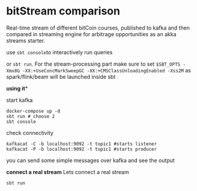 # bitStream comparison
Real-time stream of different bitCoin courses, published to kafka and then compared in streaming engine 
for arbitrage opportunities as an akka streams starter.

use `sbt console`to interactively run queries

or `sbt run`. For the stream-processing part make sure to set `$SBT_OPTS -Xmx8G -XX:+UseConcMarkSweepGC -XX:+CMSClassUnloadingEnabled -Xss2M`
as spark/flink/beam will be launched inside sbt 


**using it***

start kafka
```
docker-compose up -d
sbt run # choose 2
sbt console
```
check connectivity
```
kafkacat -C -b localhost:9092 -t topic1 #starts listener
kafkacat -P -b localhost:9092 -t topic1 #starts producer
```
you can send some simple messages over kafka and see the output

**connect a real stream**
Lets connect a real stream
```
sbt run
```